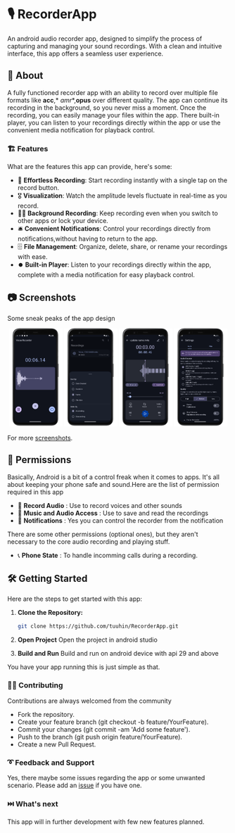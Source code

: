 # :studio_microphone: RecorderApp

An android audio recorder app, designed to simplify the process of capturing and managing your sound
recordings.
With a clean and intuitive interface, this app offers a seamless user experience.

## 💁 About

A fully functioned recorder app with an ability to record over multiple file formats like **acc**,*
*amr**,**opus** over different quality. The app can continue its recording in the background, so
you never miss a moment.
Once the recording, you can easily manage your files within the app. There built-in player, you can
listen to your recordings directly within the app or use the convenient media notification for
playback control.

### :building_construction: Features

What are the features this app can provide, here's some:

- :musical_keyboard: **Effortless Recording**: Start recording instantly with a single tap on the
  record button.
- :medal_military: **Visualization**: Watch the amplitude levels fluctuate in real-time as you
  record.
- :running_man: **Background Recording**: Keep recording even when you switch to other apps or lock
  your device.
- :bellhop_bell: **Convenient Notifications**: Control your recordings directly from
  notifications,without having to return to the app.
- :file_cabinet: **File Management**: Organize, delete, share, or rename your recordings with ease.
- :record_button: **Built-in Player**: Listen to your recordings directly within the app, complete
  with a media notification for easy playback control.

## 📷 Screenshots

Some sneak peaks of the app design

<p align="center">
   <img src="./screenshots/recorder_recording_framed.png" width="24%" />
   <img src="./screenshots/recordings_framed.png" width="24%"/>
   <img src="./screenshots/player_base_framed.png" width="24%"/>
   <img src="./screenshots/app_settings.png" width="24%"/>
</p>

For more [screenshots](./screenshots).

## :safety_pin: Permissions

Basically, Android is a bit of a control freak when it comes to apps. It's all about keeping your
phone safe and sound.Here are the list of permission required in this app

- :microphone: **Record Audio** : Use to record voices and other sounds
- :musical_note: **Music and Audio Access** : Use to save and read the recordings
- :bell: **Notifications** : Yes you can control the recorder from the notification

There are some other permissions (optional ones), but they aren't necessary to the core audio
recording and playing stuff.

- :telephone_receiver: **Phone State** : To handle incomming calls during a recording.

## :hammer_and_wrench: Getting Started

Here are the steps to get started with this app:

1. **Clone the Repository:**

   ```bash
   git clone https://github.com/tuuhin/RecorderApp.git
   ```

2. **Open Project**
   Open the project in android studio

3. **Build and Run**
   Build and run on android device with api 29 and above

You have your app running this is just simple as that.

### :woman_cook: Contributing

Contributions are always welcomed from the community

- Fork the repository.
- Create your feature branch (git checkout -b feature/YourFeature).
- Commit your changes (git commit -am 'Add some feature').
- Push to the branch (git push origin feature/YourFeature).
- Create a new Pull Request.

### :curly_loop: Feedback and Support

Yes, there maybe some issues regarding the app or some unwanted scenario. Please add
an [issue](https://github.com/tuuhin/RecorderApp/issues) if you have one.

### :next_track_button: What's next

This app will in further development with few new features planned.
